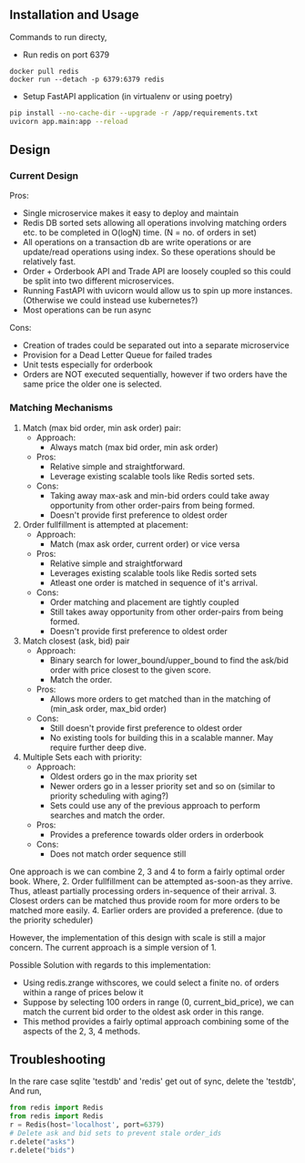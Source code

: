 ## Installation and Usage

Commands to run directy,
- Run redis on port 6379
```
docker pull redis
docker run --detach -p 6379:6379 redis
```
- Setup FastAPI application (in virtualenv or using poetry)
```bash
pip install --no-cache-dir --upgrade -r /app/requirements.txt
uvicorn app.main:app --reload
```

## Design

### Current Design


Pros:
- Single microservice makes it easy to deploy and maintain
- Redis DB sorted sets allowing all operations involving matching orders etc. to be completed in O(logN) time. (N = no. of orders in set)
- All operations on a transaction db are write operations or are update/read operations using index. So these operations should be relatively fast.
- Order + Orderbook API and Trade API are loosely coupled so this could be split into two different microservices.
- Running FastAPI with uvicorn would allow us to spin up more instances. (Otherwise we could instead use kubernetes?)
- Most operations can be run async

Cons:
- Creation of trades could be separated out into a separate microservice
- Provision for a Dead Letter Queue for failed trades
- Unit tests especially for orderbook
- Orders are NOT executed sequentially, however if two orders have the same price the older one is selected.


### Matching Mechanisms

1. Match (max bid order, min ask order) pair:
    - Approach: 
        - Always match (max bid order, min ask order)
    - Pros:
        - Relative simple and straightforward.
        - Leverage existing scalable tools like Redis sorted sets.
    - Cons:
        - Taking away max-ask and min-bid orders could take away opportunity from other order-pairs
            from being formed. 
        - Doesn't provide first preference to oldest order
2. Order fullfillment is attempted at placement:
    - Approach: 
        - Match (max ask order,  current order) or vice versa
    - Pros:
        - Relative simple and straightforward
        - Leverages existing scalable tools like Redis sorted sets
        - Atleast one order is matched in sequence of it's arrival.
    - Cons:
        - Order matching and placement are tightly coupled
        - Still takes away opportunity from other order-pairs from being formed. 
        - Doesn't provide first preference to oldest order
3. Match closest (ask, bid) pair
    - Approach: 
        - Binary search for lower_bound/upper_bound to find the ask/bid order with price closest to the given score.
        -  Match the order.
    - Pros:
        - Allows more orders to get matched than in the matching of (min_ask order, max_bid order)
    - Cons:
        - Still doesn't provide first preference to oldest order
        - No existing tools for building this in a scalable manner. May require further deep dive.
4. Multiple Sets each with priority:
    - Approach:
        - Oldest orders go in the max priority set
        - Newer orders go in a lesser priority set and so on (similar to priority scheduling with
            aging?)
        - Sets could use any of the  previous approach to perform searches and match the order.
    - Pros:
        - Provides a preference towards older orders in orderbook
    - Cons:
        - Does not match order sequence still


One approach is we can combine 2, 3 and 4 to form a fairly optimal order book.
Where,
2. Order fullfillment can be attempted as-soon-as they arrive. Thus, atleast partially processing
   orders in-sequence of their arrival.
3. Closest orders can be matched thus provide room for more orders to be matched more easily.
4. Earlier orders are provided a preference. (due to the priority scheduler)

However, the implementation of this design with scale is still a major concern. 
The current approach is a simple version of 1.

Possible Solution with regards to this implementation:
- Using redis.zrange withscores, we could select a finite no. of orders within a range of prices below it 
- Suppose by selecting 100 orders in range (0, current_bid_price), we can match the current bid
    order to the oldest ask order in this range.
- This method provides a fairly optimal approach combining some of the aspects of the 2, 3, 4 methods.



## Troubleshooting

In the rare case sqlite 'testdb' and 'redis' get out of sync, delete the 'testdb',
And run,
```python
from redis import Redis
from redis import Redis
r = Redis(host='localhost', port=6379)
# Delete ask and bid sets to prevent stale order_ids
r.delete("asks")
r.delete("bids")
```
